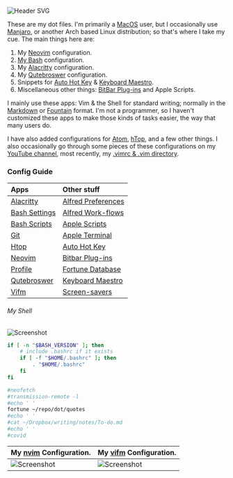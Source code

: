 ![Header SVG](https://makccr.github.io/images/github-header.svg)

These are my dot files. I'm primarily a [MacOS](https://www.apple.com/macos/) user, but I occasionally use [Manjaro](https://manjaro.org/), or another Arch based Linux distribution; so that's where I take my cue. The main things here are: 

1. My [Neovim](https://neovim.io/) configuration. 
2. [My Bash](https://www.gnu.org/software/bash/) configuration.
3. My [Alacritty](https://github.com/alacritty/alacritty) configuration.
4. My [Qutebroswer](https://qutebrowser.org/) configuration.
5. Snippets for [Auto Hot Key](https://www.autohotkey.com/) & [Keyboard Maestro](https://www.keyboardmaestro.com/main/). 
6. Miscellaneous other things: [BitBar Plug-ins](https://getbitbar.com/) and Apple Scripts. 

I mainly use these apps: Vim & the Shell for standard writing; normally in the [Markdown](https://www.markdownguide.org/) or [Fountain](https://fountain.io/) format. I'm not a programmer, so I haven't customized these apps to make those kinds of tasks easier, the way that many users do. 

I have also added configurations for [Atom](https://atom.io/), [hTop](https://hisham.hm/htop/), and a few other things. I also occasionally go through some pieces of these configurations on my [YouTube channel](https://www.youtube.com/c/makccr), most recently, my [.vimrc & .vim directory](https://www.youtube.com/watch?v=Igfm59WL3NE).

### Config Guide
Apps | Other stuff
 :-- | :---------- 
[Alacritty](https://github.com/makccr/dot/blob/master/.config/alacritty/alacritty.yml) | [Alfred Preferences](https://github.com/makccr/dot/tree/master/misc/alfred-workflows/Alfred.alfredpreferences)
[Bash Settings](https://github.com/makccr/dot/tree/master/.bashrc) | [Alfred Work-flows](https://github.com/makccr/dot/tree/master/misc/alfred-workflows)
[Bash Scripts](https://github.com/makccr/dot/tree/master/.bin) | [Apple Scripts](https://github.com/makccr/dot/tree/master/misc/apple-scripts)
[Git](https://github.com/makccr/dot/blob/master/.gitconfig) | [Apple Terminal](https://github.com/makccr/dot/blob/master/misc/macOS/terminals/Gruvbox.terminal)
[Htop](https://github.com/makccr/dot/blob/master/.config/htop/htoprc) | [Auto Hot Key](https://github.com/makccr/dot/blob/master/misc/snippets/ahk/ahk.ahk)
[Neovim](https://github.com/makccr/dot/blob/master/.config/nvim/init.vim) | [Bitbar Plug-ins](https://github.com/makccr/dot/tree/master/misc/bitbar)
[Profile](https://github.com/makccr/dot/tree/master/.profile) | [Fortune Database](https://github.com/makccr/dot/blob/master/quotes)
[Qutebroswer](https://github.com/makccr/dot/tree/master/.qutebrowser) | [Keyboard Maestro](https://github.com/makccr/dot/blob/master/misc/snippets/keyboardMaestro.kmsync)
 [Vifm](https://github.com/makccr/dot/tree/master/.config/vifm) | [Screen-savers](https://github.com/makccr/dot/tree/master/misc/macOS/screensavers)

###### My Shell
![Screenshot](https://raw.githubusercontent.com/makccr/dotProfiles/master/images/profile.jpg)

```bash
if [ -n "$BASH_VERSION" ]; then
    # include .bashrc if it exists
    if [ -f "$HOME/.bashrc" ]; then
        . "$HOME/.bashrc"
    fi
fi

#neofetch
#transmission-remote -l
#echo ' '
fortune ~/repo/dot/quotes
#echo ' '
#cat ~/Dropbox/writing/notes/To-do.md
#echo ' '
#covid
```
**My [nvim](https://github.com/neovim/neovim) Configuration.** | **My [vifm](https://github.com/vifm/vifm) Configuration.**
---------- | -------------------
![Screenshot](https://raw.githubusercontent.com/makccr/dotProfiles/master/images/vim.jpg) | ![Screenshot](https://raw.githubusercontent.com/makccr/dotProfiles/master/images/vifm.jpg)
